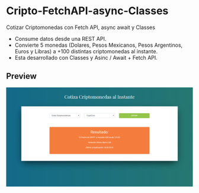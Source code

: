 # Cripto-FetchAPI-async-Classes
Cotizar Criptomonedas con Fetch API, async await y Classes

- Consume datos desde una REST API.
- Convierte 5 monedas (Dolares, Pesos Mexicanos, Pesos Argentinos, Euros y Libras) a +100 distintas criptomonedas al instante.
- Esta desarrollado con Classes y Asinc / Await + Fetch API.

## Preview

![preview app](https://github.com/jorgebarcos/Cripto-FetchAPI-async-Classes/blob/master/screencapture-criptomonedas.png?raw=true)

